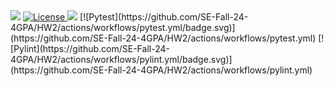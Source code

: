 <img src="https://img.shields.io/badge/Python-3776AB?style=for-the-badge&logo=python&logoColor=white"/>   
<a href="https://github.com/SE-Fall-24-4GPA/HW2/blob/main/LICENSE.md">
  <img src="https://img.shields.io/badge/License-MIT-yellow.svg" alt="License">
</a>     <img src="https://img.shields.io/badge/Linux-FCC624?style=for-the-badge&logo=linux&logoColor=black"/>
[![Pytest](https://github.com/SE-Fall-24-4GPA/HW2/actions/workflows/pytest.yml/badge.svg)](https://github.com/SE-Fall-24-4GPA/HW2/actions/workflows/pytest.yml)  [![Pylint](https://github.com/SE-Fall-24-4GPA/HW2/actions/workflows/pylint.yml/badge.svg)](https://github.com/SE-Fall-24-4GPA/HW2/actions/workflows/pylint.yml)
